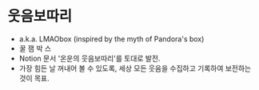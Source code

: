 # 웃음보따리
- a.k.a. LMAObox (inspired by the myth of Pandora's box)
- 꿀 잼 박 스
- Notion 문서 '온운의 웃음보따리'를 토대로 발전.
- 가장 힘든 날 꺼내어 볼 수 있도록, 세상 모든 웃음을 수집하고 기록하여 보전하는 것이 목표.
